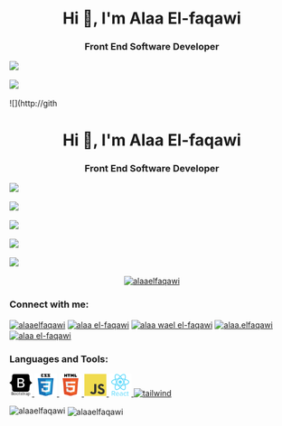 <h1 align="center">Hi 👋, I'm Alaa El-faqawi</h1>
<h3 align="center">Front End Software Developer</h3>

![](http://github-profile-summary-cards.vercel.app/api/cards/profile-details?username=alaaelfaqawi&theme=aura)

![](http://github-profile-summary-cards.vercel.app/api/cards/repos-per-language?username=alaaelfaqawi&theme=aura)

![](http://gith<h1 align="center">Hi 👋, I'm Alaa El-faqawi</h1>
<h3 align="center">Front End Software Developer</h3>

![](http://github-profile-summary-cards.vercel.app/api/cards/profile-details?username=alaaelfaqawi&theme=aura)

![](http://github-profile-summary-cards.vercel.app/api/cards/repos-per-language?username=alaaelfaqawi&theme=aura)

![](http://github-profile-summary-cards.vercel.app/api/cards/most-commit-language?username=alaaelfaqawi&theme=aura)

![](http://github-profile-summary-cards.vercel.app/api/cards/stats?username=alaaelfaqawi&theme=aura)

![](http://github-profile-summary-cards.vercel.app/api/cards/productive-time?username=alaaelfaqawi&theme=aura&utcOffset=8)


<p align="center"> <a href="https://twitter.com/alaaelfaqawi" target="blank"><img src="https://img.shields.io/twitter/follow/alaaelfaqawi?logo=twitter&style=for-the-badge" alt="alaaelfaqawi" /></a> </p>

<h3 align="left">Connect with me:</h3>
<p align="left">
<a href="https://twitter.com/alaaelfaqawi" target="blank"><img align="center" src="https://raw.githubusercontent.com/rahuldkjain/github-profile-readme-generator/master/src/images/icons/Social/twitter.svg" alt="alaaelfaqawi" height="30" width="40" /></a>
<a href="https://linkedin.com/in/alaa el-faqawi" target="blank"><img align="center" src="https://raw.githubusercontent.com/rahuldkjain/github-profile-readme-generator/master/src/images/icons/Social/linked-in-alt.svg" alt="alaa el-faqawi" height="30" width="40" /></a>
<a href="https://fb.com/alaa wael el-faqawi" target="blank"><img align="center" src="https://raw.githubusercontent.com/rahuldkjain/github-profile-readme-generator/master/src/images/icons/Social/facebook.svg" alt="alaa wael el-faqawi" height="30" width="40" /></a>
<a href="https://instagram.com/alaa.elfaqawi" target="blank"><img align="center" src="https://raw.githubusercontent.com/rahuldkjain/github-profile-readme-generator/master/src/images/icons/Social/instagram.svg" alt="alaa.elfaqawi" height="30" width="40" /></a>
<a href="https://www.behance.net/alaa el-faqawi" target="blank"><img align="center" src="https://raw.githubusercontent.com/rahuldkjain/github-profile-readme-generator/master/src/images/icons/Social/behance.svg" alt="alaa el-faqawi" height="30" width="40" /></a>
</p>

<h3 align="left">Languages and Tools:</h3>
<p align="left"> <a href="https://getbootstrap.com" target="_blank" rel="noreferrer"> <img src="https://raw.githubusercontent.com/devicons/devicon/master/icons/bootstrap/bootstrap-plain-wordmark.svg" alt="bootstrap" width="40" height="40"/> </a> <a href="https://www.w3schools.com/css/" target="_blank" rel="noreferrer"> <img src="https://raw.githubusercontent.com/devicons/devicon/master/icons/css3/css3-original-wordmark.svg" alt="css3" width="40" height="40"/> </a> <a href="https://www.w3.org/html/" target="_blank" rel="noreferrer"> <img src="https://raw.githubusercontent.com/devicons/devicon/master/icons/html5/html5-original-wordmark.svg" alt="html5" width="40" height="40"/> </a> <a href="https://developer.mozilla.org/en-US/docs/Web/JavaScript" target="_blank" rel="noreferrer"> <img src="https://raw.githubusercontent.com/devicons/devicon/master/icons/javascript/javascript-original.svg" alt="javascript" width="40" height="40"/> </a> <a href="https://reactjs.org/" target="_blank" rel="noreferrer"> <img src="https://raw.githubusercontent.com/devicons/devicon/master/icons/react/react-original-wordmark.svg" alt="react" width="40" height="40"/> </a> <a href="https://tailwindcss.com/" target="_blank" rel="noreferrer"> <img src="https://www.vectorlogo.zone/logos/tailwindcss/tailwindcss-icon.svg" alt="tailwind" width="40" height="40"/> </a> </p>

<p><img align="left" src="https://github-readme-stats.vercel.app/api/top-langs?username=alaaelfaqawi&show_icons=true&locale=en&layout=compact" alt="alaaelfaqawi" /></p>

<p>&nbsp;<img align="center" src="https://github-readme-stats.vercel.app/api?username=alaaelfaqawi&show_icons=true&locale=en" alt="alaaelfaqawi" /></p>

